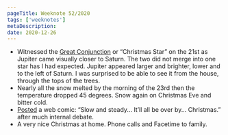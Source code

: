 ```yaml
---
pageTitle: Weeknote 52/2020
tags: ['weeknotes']
metaDescription: 
date: 2020-12-26
---
```

* Witnessed the [Great Conjunction](https://en.wikipedia.org/wiki/Great_conjunction) or “Christmas Star” on the 21st as Jupiter came visually closer to Saturn. The two did not merge into one star has I had expected. Jupiter appeared larger and brighter, lower and to the left of Saturn. I was surprised to be able to see it from the house, through the tops of the trees. 
* Nearly all the snow melted by the morning of the 23rd then the temperature dropped 45 degrees. Snow again on Christmas Eve and bitter cold. 
* [Posted](https://twitter.com/thejoshcrain/status/1341845259429539840) a web comic: “Slow and steady... It’ll all be over by... Christmas.” after much internal debate. 
* A very nice Christmas at home. Phone calls and Facetime to family.